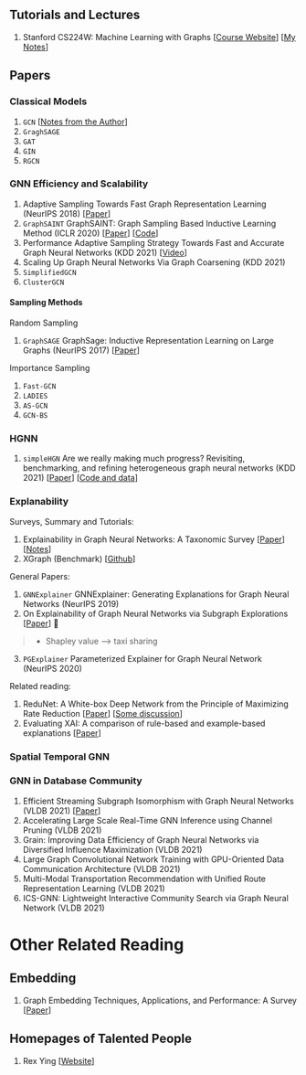 
## Tutorials and Lectures
1. Stanford CS224W: Machine Learning with Graphs [[Course Website](http://web.stanford.edu/class/cs224w/)] [[My Notes](https://github.com/heathersherry/GNN/blob/main/Stanford_CS224W.md)]

## Papers

### Classical Models
1. `GCN` [[Notes from the Author](http://tkipf.github.io/graph-convolutional-networks/)]
2. `GraghSAGE`
3. `GAT`
4. `GIN`
5. `RGCN`

### GNN Efficiency and Scalability
1. Adaptive Sampling Towards Fast Graph Representation Learning (NeurIPS 2018) [[Paper](https://papers.nips.cc/paper/2018/file/01eee509ee2f68dc6014898c309e86bf-Paper.pdf)]
2. `GraphSAINT` GraphSAINT: Graph Sampling Based Inductive Learning Method (ICLR 2020) [[Paper](https://arxiv.org/pdf/1907.04931.pdf)] [[Code](https://github.com/GraphSAINT/GraphSAINT)]
3. Performance Adaptive Sampling Strategy Towards Fast and Accurate Graph Neural Networks (KDD 2021) [[Video](https://www.youtube.com/watch?v=uRxF-xLo60o)]
4. Scaling Up Graph Neural Networks Via Graph Coarsening (KDD 2021)
5. `SimplifiedGCN`
6. `ClusterGCN`

#### Sampling Methods
Random Sampling
1. `GraphSAGE` GraphSage: Inductive Representation Learning on Large Graphs (NeurIPS 2017) [[Paper](https://arxiv.org/pdf/1706.02216.pdf)]

Importance Sampling
1. `Fast-GCN`
2. `LADIES`
3. `AS-GCN`
4. `GCN-BS`


### HGNN
1. `simpleHGN` Are we really making much progress? Revisiting, benchmarking, and refining heterogeneous graph neural networks (KDD 2021) [[Paper](https://keg.cs.tsinghua.edu.cn/jietang/publications/KDD21-Lv-et-al-HeterGNN.pdf)] [[Code and data](https://github.com/THUDM/HGB)]


### Explanability
Surveys, Summary and Tutorials:
1. Explainability in Graph Neural Networks: A Taxonomic Survey [[Paper](https://arxiv.org/pdf/2012.15445.pdf)] [[Notes](https://zhuanlan.zhihu.com/p/359533369)]
2. XGraph (Benchmark) [[Github](https://github.com/divelab/DIG/tree/main/dig/xgraph)]

General Papers:
1. `GNNExplainer` GNNExplainer: Generating Explanations for Graph Neural Networks (NeurIPS 2019)
2. On Explainability of Graph Neural Networks via Subgraph Explorations [[Paper](https://arxiv.org/pdf/2102.05152.pdf)] 🌟
> * Shapley value --> taxi sharing
3. `PGExplainer` Parameterized Explainer for Graph Neural Network (NeurIPS 2020)

Related reading:
1. ReduNet: A White-box Deep Network from the Principle of Maximizing Rate Reduction [[Paper](https://arxiv.org/pdf/2105.10446.pdf)] [[Some discussion](https://mp.weixin.qq.com/s/sZjn5Q8IBu6JXziTBJVLTg)]
2. Evaluating XAI: A comparison of rule-based and example-based explanations [[Paper](https://www.sciencedirect.com/science/article/pii/S0004370220301533)]

### Spatial Temporal GNN

### GNN in Database Community
1. Efficient Streaming Subgraph Isomorphism with Graph Neural Networks (VLDB 2021) [[Paper](http://vldb.org/pvldb/vol14/p730-duong.pdf)]
2. Accelerating Large Scale Real-Time GNN Inference using Channel Pruning (VLDB 2021)
3. Grain: Improving Data Efficiency of Graph Neural Networks via Diversified Influence Maximization (VLDB 2021)
4. Large Graph Convolutional Network Training with GPU-Oriented Data Communication Architecture (VLDB 2021)
5. Multi-Modal Transportation Recommendation with Unified Route Representation Learning (VLDB 2021)
6. ICS-GNN: Lightweight Interactive Community Search via Graph Neural Network (VLDB 2021)

# Other Related Reading
## Embedding
1. Graph Embedding Techniques, Applications, and Performance: A Survey [[Paper](https://arxiv.org/pdf/1705.02801.pdf)]

## Homepages of Talented People
1. Rex Ying [[Website](https://cs.stanford.edu/people/rexy/index.html)]
